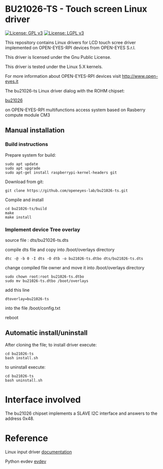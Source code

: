# BU21026-TS - Touch screen Linux driver

[![License: GPL v3](https://img.shields.io/badge/License-GPL%20v3-blue.svg)](http://www.gnu.org/licenses/gpl-3.0)
[![License: LGPL v3](https://img.shields.io/badge/License-LGPL%20v3-blue.svg)](http://www.gnu.org/licenses/lgpl-3.0)

This repository contains Linux drivers for LCD touch scree driver
implemented on OPEN-EYES-RPI devices from OPEN-EYES S.r.l.

This driver is licensed under the Gnu Public License.

This driver is tested under the Linux 5.X kernels.

For more information about OPEN-EYES-RPI devices visit http://www.open-eyes.it

The bu21026-ts Linux driver dialog with the ROHM chipset:

[bu21026](https://fscdn.rohm.com/en/products/databook/datasheet/ic/sensor/touch_screen/bu21026muv-e.pdf)

on OPEN-EYES-RPI multifunctions access system based on Rasberry compute module CM3

## Manual installation

### Build instructions

Prepare system for build:
```
sudo apt update
sudo apt upgrade
sudo apt-get install raspberrypi-kernel-headers git
```
Download from git:
```
git clone https://github.com/openeyes-lab/bu21026-ts.git
```
Compile and install
```
cd bu21026-ts/build
make
make install
```

### Implement device Tree overlay

source file : dts/bu21026-ts.dts

compile dts file and copy into /boot/overlays directory
```
dtc -@ -b 0 -I dts -O dtb -o bu21026-ts.dtbo dts/bu21026-ts.dts
```
change compiled file owner and move it into /boot/overlays directory
```
sudo chown root:root bu21026-ts.dtbo
sudo mv bu21026-ts.dtbo /boot/overlays
```
add this line
```
dtoverlay=bu21026-ts
```
into the file /boot/config.txt

reboot

## Automatic install/uninstall

After cloning the file;
to install driver execute:
```
cd bu21026-ts
bash install.sh
```
to uninstall execute:
```
cd bu21026-ts
bash uninstall.sh
```

# Interface involved

The bu21026 chipset implements a SLAVE I2C interface and answers to the
address 0x48.

# Reference

Linux input driver [documentation](https://www.kernel.org/doc/Documentation/input/input-programming.txt)

Python evdev [evdev](https://python-evdev.readthedocs.io/en/latest/)
